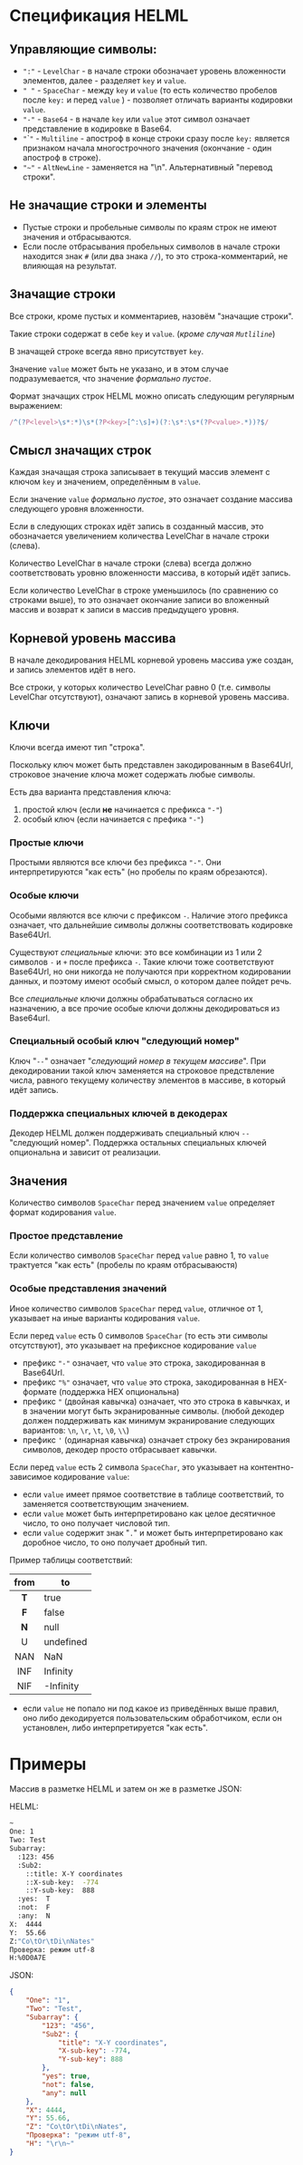 # Спецификация HELML

## Управляющие символы:

 - `":"` - `LevelChar` - в начале строки обозначает уровень вложенности элементов, далее - разделяет `key` и `value`.
 - `" "` - `SpaceChar` - между `key` и `value` (то есть количество пробелов после `key:` и перед `value` ) - позволяет отличать варианты кодировки `value`.
 - `"-"` - `Base64` - в начале `key` или `value` этот символ означает представление в кодировке в Base64.
 - `"`\``"` - `Multiline` - апостроф в конце строки сразу после `key:` является признаком начала многострочного значения (окончание - один апостроф в строке).
 - `"~"` - `AltNewLine` - заменяется на "\n". Альтернативный "перевод строки".
## Не значащие строки и элементы

 - Пустые строки и пробельные символы по краям строк не имеют значения и отбрасываются.
 - Если после отбрасывания пробельных символов в начале строки находится знак `#` (или два знака `//`), то это строка-комментарий, не влияющая на результат.

## Значащие строки

Все строки, кроме пустых и комментариев, назовём "значащие строки".

Такие строки содержат в себе `key` и `value`. (*кроме случая `Mutliline`*)

В значащей строке всегда явно присутствует `key`.

Значение `value` может быть не указано, и в этом случае подразумевается, что значение *формально пустое*.

Формат значащих строк HELML можно описать следующим регулярным выражением:

```javascript
/^(?P<level>\s*:*)\s*(?P<key>[^:\s]+)(?:\s*:\s*(?P<value>.*))?$/
```

## Смысл значащих строк

Каждая значащая строка записывает в текущий массив элемент с ключом `key` и значением, определённым в `value`.

Если значение `value` *формально пустое*, это означает создание массива следующего уровня вложенности.

Если в следующих строках идёт запись в созданный массив, это обозначается увеличением количества LevelChar в начале строки (слева).

Количество LevelChar в начале строки (слева) всегда должно соответствовать уровню вложенности массива, в который идёт запись.

Если количество LevelChar в строке уменьшилось (по сравнению со строками выше), то это означает окончание записи во вложенный массив и возврат к записи в массив предыдущего уровня.

## Корневой уровень массива

В начале декодирования HELML корневой уровень массива уже создан, и запись элементов идёт в него.

Все строки, у которых количество LevelChar равно 0 (т.е. символы LevelChar отсутствуют), означают запись в корневой уровень массива.

## Ключи

Ключи всегда имеют тип "строка".

Поскольку ключ может быть представлен закодированным в Base64Url, строковое значение ключа может содержать любые символы.

Есть два варианта представления ключа:
 1. простой ключ (если **не** начинается с префикса `"-"`)
 2. особый ключ (если начинается с префика `"-"`)

### Простые ключи

Простыми являются все ключи без префикса `"-"`.
Они интерпретируются "как есть" (но пробелы по краям обрезаются).

### Особые ключи

Особыми являются все ключи с префиксом `-`. Наличие этого префикса означает, что дальнейшие символы должны соответствовать кодировке Base64Url.

Существуют *специальные* ключи: это все комбинации из 1 или 2 символов `-` и `+` после префикса `-`. Такие ключи тоже соответствуют Base64Url, но они никогда не получаются при корректном кодировании данных, и поэтому имеют особый смысл, о котором далее пойдет речь.

Все *специальные* ключи должны обрабатываться согласно их назначению, а все прочие особые ключи должны декодироваться из Base64url.

### Специальный особый ключ "следующий номер"

Ключ "`--`" означает "*следующий номер в текущем массиве*". При декодировании такой ключ заменяется на строковое предствление числа, равного текущему количеству элементов в массиве, в который идёт запись.
 

### Поддержка специальных ключей в декодерах

Декодер HELML должен поддерживать специальный ключ `--` "следующий номер".
Поддержка остальных специальных ключей опциональна и зависит от реализации.

## Значения

Количество символов `SpaceChar` перед значением `value` определяет формат кодирования `value`.

### Простое представление

Если количество символов `SpaceChar` перед `value` равно 1, то `value` трактуется "как есть" (пробелы по краям отбрасываюстя)

### Особые представления значений

Иное количество символов `SpaceChar` перед `value`, отличное от 1, указывает на иные варианты кодирования `value`.

Если перед `value` есть 0 символов `SpaceChar` (то есть эти символы отсутствуют), это указывает на префиксное кодирование `value`

 - префикс `"-"` означает, что `value` это строка, закодированная в Base64Url.
 - префикс `"%"` означает, что `value` это строка, закодированная в HEX-формате (поддержка HEX опциональна)
 - префикс `"` (двойная кавычка) означает, что это строка в кавычках, и в значении могут быть экранированные символы.
  (любой декодер должен поддерживать как минимум экранирование следующих вариантов:  `\n`, `\r`, `\t`, `\0`, `\\`)
 - префикс `'` (одинарная кавычка) означает строку без экранирования символов, декодер просто отбрасывает кавычки.

Если перед `value` есть 2 символа `SpaceChar`, это указывает на контентно-зависимое кодирование `value`:

 - если `value` имеет прямое соответствие в таблице соответствий, то заменяется соответствующим значением.
 - если `value` может быть интерпретировано как целое десятичное число, то оно получает числовой тип.
 - если `value` содержит знак "`.`"  и может быть интерпретировано как доробное число, то оно получает дробный тип.

Пример таблицы соответствий:

| from | to |
| :---: | --- |
| **T** | true |
| **F** | false |
| **N** | null |
| U | undefined |
| NAN | NaN |
| INF | Infinity |
| NIF | -Infinity |

- если `value` не попало ни под какое из приведённых выше правил, оно либо декодируется пользовательским обработчиком, если он установлен, либо интерпретируется "как есть".

# Примеры

Массив в разметке HELML и затем он же в разметке JSON:

HELML:
```sh
~
One: 1
Two: Test
Subarray:
  :123: 456
  :Sub2:
    ::title: X-Y coordinates
    ::X-sub-key:  -774
    ::Y-sub-key:  888
  :yes:  T
  :not:  F
  :any:  N
X:  4444
Y:  55.66
Z:"Co\tOr\tDi\nNates"
Проверка: режим utf-8
H:%0D0A7E
```
JSON:
```json
{
	"One": "1",
	"Two": "Test",
	"Subarray": {
		"123": "456",
		"Sub2": {
			"title": "X-Y coordinates",
			"X-sub-key": -774,
			"Y-sub-key": 888
		},
		"yes": true,
		"not": false,
		"any": null
	},
	"X": 4444,
	"Y": 55.66,
	"Z": "Co\tOr\tDi\nNates",
	"Проверка": "режим utf-8",
	"H": "\r\n~"
}
```
